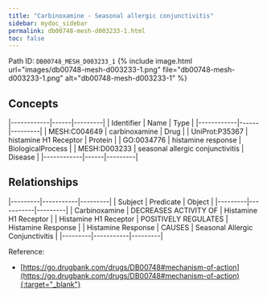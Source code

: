 ```yaml
---
title: "Carbinoxamine - Seasonal allergic conjunctivitis"
sidebar: mydoc_sidebar
permalink: db00748-mesh-d003233-1.html
toc: false 
---
```



Path ID: `DB00748_MESH_D003233_1`
{% include image.html url="images/db00748-mesh-d003233-1.png" file="db00748-mesh-d003233-1.png" alt="db00748-mesh-d003233-1" %}

## Concepts

|------------|------|---------|
| Identifier | Name | Type    |
|------------|------|---------|
| MESH:C004649 | carbinoxamine | Drug |
| UniProt:P35367 | histamine H1 Receptor | Protein |
| GO:0034776 | histamine response | BiologicalProcess |
| MESH:D003233 | seasonal allergic conjunctivitis | Disease |
|------------|------|---------|

## Relationships

|---------|-----------|---------|
| Subject | Predicate | Object  |
|---------|-----------|---------|
| Carbinoxamine | DECREASES ACTIVITY OF | Histamine H1 Receptor |
| Histamine H1 Receptor | POSITIVELY REGULATES | Histamine Response |
| Histamine Response | CAUSES | Seasonal Allergic Conjunctivitis |
|---------|-----------|---------|

Reference:
  - [https://go.drugbank.com/drugs/DB00748#mechanism-of-action](https://go.drugbank.com/drugs/DB00748#mechanism-of-action){:target="_blank"}
